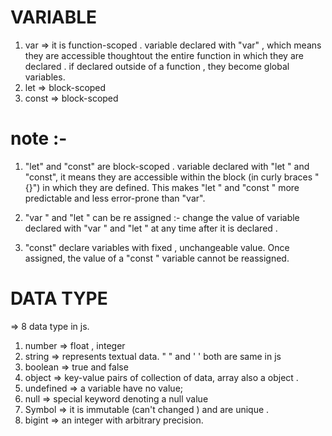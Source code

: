 # VARIABLE 
1. var => it is function-scoped . variable declared with "var" , which means they are accessible thoughtout the entire function in which they are declared . if declared outside of a function , they become global variables.
2. let => block-scoped
3. const => block-scoped

# note :-
1. "let" and "const" are block-scoped . variable declared with "let " and "const", it means they are accessible within the block (in curly braces  "{}") in which they are defined. This makes "let " and "const " more predictable and less error-prone than "var".

2. "var " and "let " can be re assigned :- change  the value of variable declared with "var " and "let " at any time after it is declared .

3. "const" declare variables with fixed , unchangeable value. Once assigned, the value of a "const " variable cannot be reassigned.

# DATA TYPE 
=> 8 data type in js.
1. number => float , integer 
2. string => represents textual data. " " and '  ' both are same in js 
3. boolean => true and false
4. object =>  key-value pairs of collection of data, array also a object .
5. undefined => a variable have no value;
6. null => special keyword denoting a null value
7. Symbol =>  it is immutable (can't changed ) and are unique .
8. bigint => an integer with arbitrary precision.